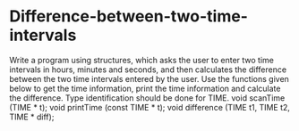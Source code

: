 # Difference-between-two-time-intervals
Write a program using structures, which asks the user to enter two time intervals in hours, minutes and seconds, and then calculates the difference between the two time intervals entered by the user. Use the functions given below to get the time information, print the time information and calculate the difference. Type identification should be done for TIME. void scanTime (TIME * t); void printTime (const TIME * t); void difference (TIME t1, TIME t2, TIME * diff);
